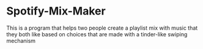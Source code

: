 # Spotify-Mix-Maker
 This is a program that helps two people create a playlist mix with music that they both like based on choices that are made with a tinder-like swiping mechanism
